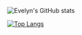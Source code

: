![Evelyn's GitHub stats](https://github-readme-stats.vercel.app/api?username=2024eli&show_icons=true&theme=discord_old_blurple )

[![Top Langs](https://github-readme-stats.vercel.app/api/top-langs?username=2024eli&show_icons=true&layout=compact&theme=dark&hide=ShaderLab,HLSL&langs_count=10)](https://github.com/2024eli)
